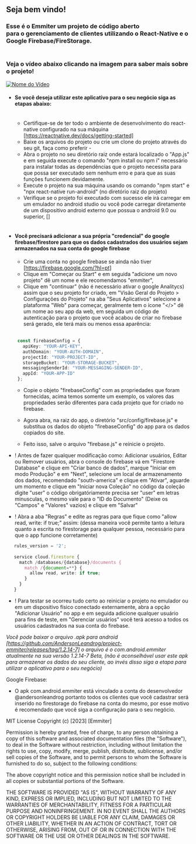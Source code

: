 ## Seja bem vindo!<br>
### Esse é o Emmiter um projeto de código aberto <br> para o gerenciamento de clientes utilizando o React-Native e o Google Firebase/FireStorage.<br><br>

### Veja o vídeo abaixo clicando na imagem para saber mais sobre o projeto!
[![Nome do Vídeo](https://i.ibb.co/jG5k9XF/Novo-App-para-gerir-clientes.png)](https://www.youtube.com/watch?v=keo9J_Zf8Ec)

- #### Se você deseja utilizar este aplicativo para o seu negócio siga as etapas abaixo:<br><br>
  - Certifique-se de ter todo o ambiente de desenvolvimento do react-native configurado na sua máquina [https://reactnative.dev/docs/getting-started]<br>
  - Baixe os arquivos do projeto ou crie um clone do projeto através do seu git, faça como preferir -<br>
  - Abra o projeto no seu diretório raiz onde estará localizado o "App.js" e em seguida execute o comando "npm install ou npm i" necessário para instalar
todas as dependências que o projeto necessita para que possa ser executado sem nenhum erro e para que as suas funções funcionem devidamente.<br>
  - Execute o projeto na sua máquina usando os comando "npm start" e "npx react-native run-android" (no diretório raiz do projeto)<br>
  - Verifique se o projeto foi executado com sucesso ele irá carregar em um emulador no android studio ou você pode carregar diretamente de um dispositivo
android externo que possua o android 9.0 ou superior, []<br><br>

- #### Você precisará adicionar a sua própria "credencial" do google firebase/firestore para que os dados cadastrados dos usuários sejam armazenados na sua conta do google firebase

  - Crie uma conta no google firebase se ainda não tiver [https://firebase.google.com/?hl=pt]<br>
  - Clique em "Começar ou Start" e em seguida "adicione um novo projeto" dê um nome e ele recomendamos "emmiter",
  - Clique em "continuar" (não é necessário ativar o google Analitycs) assim que o seu projeto for criado, em "Visão Geral do Projeto > Configurações do Projeto"
  na aba "Seus Aplicativos" selecione a plataforma "Web" para começar, geralmente tem o ícone "</>" dê um nome ao seu app da web, em seguida um código de autenticação
  para o projeto que você acabou de criar no firebase será gerado, ele terá mais ou menos essa aparência:<br><br>

  ``` TypeScript
   const firebaseConfig = {  
     apiKey: "YOUR-API-KEY",  
     authDomain: "YOUR-AUTH-DOMAIN",  
     projectId: "YOUR-PROJECT-ID",  
     storageBucket: "YOUR-STORAGE-BUCKET",  
     messagingSenderId: "YOUR-MESSAGING-SENDER-ID",  
     appId: "YOUR-APP-ID"  
   };  
  ```  
  
  - Copie o objeto "firebaseConfig" com as propriedades que foram fornecidas, acima temos somente um exemplo, os valores das propriedades serão diferentes para cada
  projeto que for criado no firebase.  
  
  - Agora abra, na raiz do app, o diretório "src/config/firebase.js" e substitua os dados do objeto "firebaseConfig" do app para os dados copiados do site.
  - Feito isso, salve o arquivo "firebase.js" e reinicie o projeto.  

- ! Antes de fazer qualquer modificação como: Adicionar usuários, Editar ou Remover usuários, abra o console do firebase vá em "Firestore Database" e clique em
"Criar banco de dados", marque "Iniciar em modo Produção" e em "Next", selecione um local de armazenamento dos dados, recomendado "south-america" e clique em "Ativar",
aguarde um momento e clique em "Iniciar nova Coleção" no código da coleção digite "user" o código obrigatóriamente precisa ser "user" em letras minusculas, o mesmo vale
para o "ID do Documento" (Deixe os "Campos" e "Valores" vazios) e clique em "Salvar"  

- ! Abra a aba "Regras" e edite as regras para que fique como "allow read, write: if true;" assim:
(dessa maneira você permite tanto a leitura quanto a escrita no firestorage para qualquer pessoa, necessário para que o app funcione corretamente)  
  
``` TypeScript
   rules_version = '2';  
   
   service cloud.firestore {  
     match /databases/{database}/documents {  
       match /{document=**} {  
         allow read, write: if true;  
       }  
     }  
   }  
```

- ! Para testar se ocorreu tudo certo ao reiniciar o projeto no emulador ou em um dispositivo físico conectado externamente, abra a opção "Adicionar Usuário" no app
  e em seguida adicione qualquer usuário para fins de teste, em "Gerenciar usuários" você terá acesso a todos os usuários cadastrados na sua conta do firebase.  
   
_Você pode baixar o arquivo .apk para android [https://github.com/AndersonLeandrog/project-emmiter/releases/tag/1.2.14-7] o arquivo é o com.android.emmiter atualmente na sua versão 1.2.14-7 Beta,
(não é aconselhável usar este apk para armazenar os dados do seu cliente, ao invés disso siga a etapa para utilizar o aplicativo para o seu negócio)_

Google Firebase: 
  - O apk com.android.emmiter está vinculado a conta do desenvolvedor @andersonleandrog portanto todos os clientes que você cadastrar será
  inserido no firestorage do firebase na conta do mesmo, por esse motivo é recomendado que você siga a configuração para o seu negócio.  

MIT License
Copyright (c) [2023] [Emmiter]

Permission is hereby granted, free of charge, to any person obtaining a copy
of this software and associated documentation files (the "Software"), to deal
in the Software without restriction, including without limitation the rights
to use, copy, modify, merge, publish, distribute, sublicense, and/or sell
copies of the Software, and to permit persons to whom the Software is
furnished to do so, subject to the following conditions:

The above copyright notice and this permission notice shall be included in all
copies or substantial portions of the Software.

THE SOFTWARE IS PROVIDED "AS IS", WITHOUT WARRANTY OF ANY KIND, EXPRESS OR
IMPLIED, INCLUDING BUT NOT LIMITED TO THE WARRANTIES OF MERCHANTABILITY,
FITNESS FOR A PARTICULAR PURPOSE AND NONINFRINGEMENT. IN NO EVENT SHALL THE
AUTHORS OR COPYRIGHT HOLDERS BE LIABLE FOR ANY CLAIM, DAMAGES OR OTHER
LIABILITY, WHETHER IN AN ACTION OF CONTRACT, TORT OR OTHERWISE, ARISING FROM,
OUT OF OR IN CONNECTION WITH THE SOFTWARE OR THE USE OR OTHER DEALINGS IN THE
SOFTWARE.
